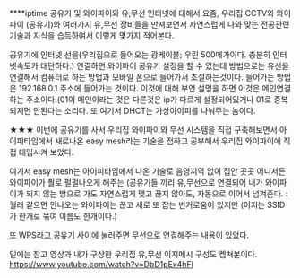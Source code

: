 ****iptime 공유기 및 와이파이와 유,무선 인터넷에 대해서
요즘, 우리집 CCTV와 와이파이 (공유기)와 여러가지 유,무선 장비들을 만져보면서
자연스럽게 나와 맞는 전공관련 기술과 지식을 습득하여서 이렇게 몇가지 적어본다.

공유기에 인터넷 선을(우리집으로 들어오는 광케이블; 우린 500메가이다. 충분히 인터넷속도가 대단하다.) 연결하면  와이파이 공유기 설정을 할 수 있는데
방법으로는 유선을 연결해서 컴퓨터로 하는 방법과 모바일 폰으로 들어가서 조절하는것이다. 들어가는 방법은 192.168.0.1 주소에 들어가는 것이다. 이것에 대해
부연 설명을 하면 이것은 메인연결하는 주소이다.(01이 메인이라는 것은 다른것은 ip가 다르게 설정되어있거나 01로 중복 되지면 안된다는 소리다.
또 여기서 DHCT는 가상아이피를 나눠주는 놈이다.

★★★
이번에 공유기를 사서 우리집 와이파이와 무선 시스템을 직접 구축해보면서 아이피타임에서
새로나온 easy mesh라는 기술을 접하고 공부해서 우리집 와이파이에 직접 대입시켜 보았다.

여기서 easy mesh는 아이피타임에서 나온 기술로 음영지역 없이 집안 곳곳 어디서든 와이파이가 풜로 펄펄나오게 해주는
(공유기들 끼리 유,무선으로 연결되어 내가 와이파이가 되지 않는 방으로 가도 자연스럽게 맺고 끊지 않아도, 자동으로 이어서 넘겨준다.
:월래 같으면 안나오는 와이파이는 끊고 새로 또 잡는 번거로움이 있지만 (이지는 SSID가 한개로 묶여 이름도 한개이다.)

또 WPS라고 공유기 사이에 눌러주면 무선으로 연결해주는 내용이 있었다.

밑에는 참고 영상과 내가 구상한 우리집 유,무선 이지메시 구성도 켑쳐본이다.
https://www.youtube.com/watch?v=DbD1pEx4hFI



